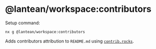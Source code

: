 # @lantean/workspace:contributors

Setup command:

```shell
nx g @lantean/workspace:contributors
```

Adds contributors attribution to `README.md` using [`contrib.rocks`](https://contrib.rocks/).
